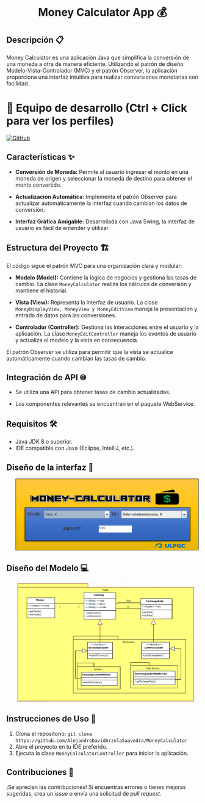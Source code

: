 <h1 align="center"><b>Money Calculator App 💰 </b></h1>

## Descripción 📋

Money Calculator es una aplicación Java que simplifica la conversión de una moneda a otra de manera eficiente. Utilizando el patrón de diseño Modelo-Vista-Controlador (MVC) y el patrón Observer, la aplicación proporciona una interfaz intuitiva para realizar conversiones monetarias con facilidad.

# 👥 Equipo de desarrollo (Ctrl + Click para ver los perfiles)

[![GitHub](https://img.shields.io/badge/GitHub-Alejandro%20David%20Arzola%20Saavedra-blue?style=flat-square&logo=github)](https://github.com/AlejandroDavidArzolaSaavedra)

## Características ✨

- **Conversión de Moneda:** Permite al usuario ingresar el monto en una moneda de origen y seleccionar la moneda de destino para obtener el monto convertido.

- **Actualización Automática:** Implementa el patrón Observer para actualizar automáticamente la interfaz cuando cambian los datos de conversión.

- **Interfaz Gráfica Amigable:** Desarrollada con Java Swing, la interfaz de usuario es fácil de entender y utilizar.

## Estructura del Proyecto 🏗️

El código sigue el patrón MVC para una organización clara y modular:

- **Modelo (Model):** Contiene la lógica de negocios y gestiona las tasas de cambio. La clase `MoneyCalculator` realiza los cálculos de conversión y mantiene el historial.

- **Vista (View):** Representa la interfaz de usuario. La clase `MoneyDisplayView, MoneyView y MoneyEditView` maneja la presentación y entrada de datos para las conversiones.

- **Controlador (Controller):** Gestiona las interacciones entre el usuario y la aplicación. La clase `MoneyEditController` maneja los eventos de usuario y actualiza el modelo y la vista en consecuencia.

El patrón Observer se utiliza para permitir que la vista se actualice automáticamente cuando cambian las tasas de cambio.

## Integración de API 🌐

- Se utiliza una API para obtener tasas de cambio actualizadas.

- Los componentes relevantes se encuentran en el paquete WebService.

##

## Requisitos 🛠️

- Java JDK 8 o superior.
- IDE compatible con Java (Eclipse, IntelliJ, etc.).

## Diseño de la interfaz 🎨

<ul align="center">		
    <img style="width:40rem"  src="interfaz.png">
</ul>

## Diseño del Modelo 💻

<ul align="center">		
    <img style="width:40rem"  src="model.PNG">
</ul>

## Instrucciones de Uso 🚀

1. Clona el repositorio: `git clone https://github.com/AlejandroDavidArzolaSaavedra/MoneyCalculator`
2. Abre el proyecto en tu IDE preferido.
3. Ejecuta la clase `MoneyCalculatorController` para iniciar la aplicación.

## Contribuciones 🤝

¡Se aprecian las contribuciones! Si encuentras errores o tienes mejoras sugeridas, crea un _issue_ o envía una solicitud de _pull request_.

